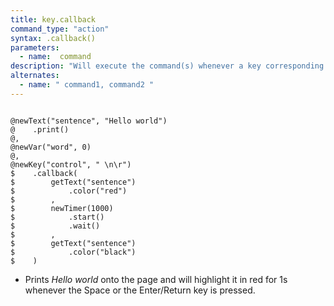 ```yaml
---
title: key.callback
command_type: "action"
syntax: .callback()
parameters:
  - name:  command 
description: "Will execute the command(s) whenever a key corresponding to the element is pressed."
alternates:
  - name: " command1, command2 "
---
```


<!--more-->

<pre><code class="language-diff-javascript diff-highlight try-true">
@newText("sentence", "Hello world")
@    .print()
@,
@newVar("word", 0)
@,
@newKey("control", " \n\r")
$    .callback(
$        getText("sentence")
$            .color("red")
$        ,
$        newTimer(1000)
$            .start()
$            .wait()
$        ,
$        getText("sentence")
$            .color("black")
$    )
</code></pre>

+ Prints *Hello world* onto the page and will highlight it in red for 1s whenever the Space or the Enter/Return key is pressed.		
